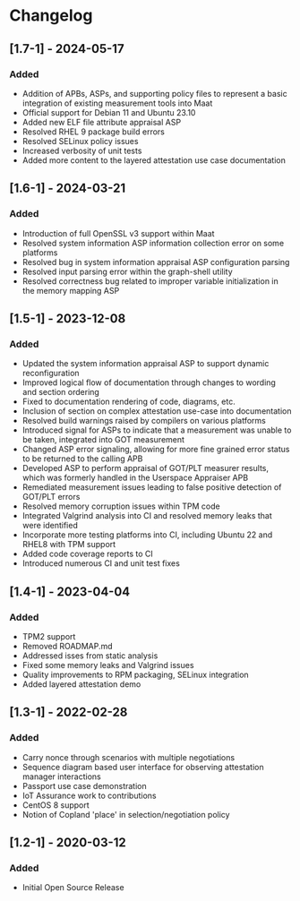 # Changelog

## [1.7-1] - 2024-05-17
### Added
- Addition of APBs, ASPs, and supporting policy files to represent a basic integration of existing measurement tools into Maat
- Official support for Debian 11 and Ubuntu 23.10
- Added new ELF file attribute appraisal ASP
- Resolved RHEL 9 package build errors
- Resolved SELinux policy issues
- Increased verbosity of unit tests
- Added more content to the layered attestation use case documentation

## [1.6-1] - 2024-03-21
### Added
- Introduction of full OpenSSL v3 support within Maat
- Resolved system information ASP information collection error on some platforms
- Resolved bug in system information appraisal ASP configuration parsing
- Resolved input parsing error within the graph-shell utility
- Resolved correctness bug related to improper variable initialization in the memory mapping ASP

## [1.5-1] - 2023-12-08
### Added
- Updated the system information appraisal ASP to support dynamic reconfiguration
- Improved logical flow of documentation through changes to wording and section ordering
- Fixed to documentation rendering of code, diagrams, etc.
- Inclusion of section on complex attestation use-case into documentation
- Resolved build warnings raised by compilers on various platforms
- Introduced signal for ASPs to indicate that a measurement was unable to be taken, integrated into GOT measurement
- Changed ASP error signaling, allowing for more fine grained error status to be returned to the calling APB
- Developed ASP to perform appraisal of GOT/PLT measurer results, which was formerly handled in the Userspace Appraiser APB
- Remediated measurement issues leading to false positive detection of GOT/PLT errors
- Resolved memory corruption issues within TPM code
- Integrated Valgrind analysis into CI and resolved memory leaks that were identified
- Incorporate more testing platforms into CI, including Ubuntu 22 and RHEL8 with TPM support
- Added code coverage reports to CI
- Introduced numerous CI and unit test fixes

## [1.4-1] - 2023-04-04
### Added
- TPM2 support
- Removed ROADMAP.md
- Addressed isses from static analysis
- Fixed some memory leaks and Valgrind issues
- Quality improvements to RPM packaging, SELinux integration
- Added layered attestation demo

## [1.3-1] - 2022-02-28
### Added
- Carry nonce through scenarios with multiple negotiations
- Sequence diagram based user interface for observing attestation manager interactions
- Passport use case demonstration
- IoT Assurance work to contributions
- CentOS 8 support
- Notion of Copland 'place' in selection/negotiation policy

## [1.2-1] - 2020-03-12
### Added
- Initial Open Source Release




